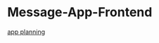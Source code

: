 # Message-App-Frontend
[app planning](https://docs.google.com/document/d/1wlUnd_Q-FN41ie1LNDfcOoD-O81j63Wa1zh2zZWsBgw/edit)
